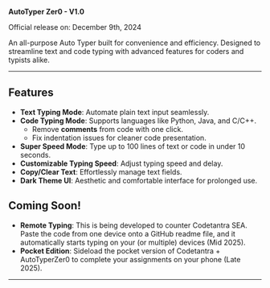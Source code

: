 **AutoTyper Zer0 - V1.0**  

Official release on: December 9th, 2024

An all-purpose Auto Typer built for convenience and efficiency. Designed to streamline text and code typing with advanced features for coders and typists alike.

---

## Features  
- **Text Typing Mode**: Automate plain text input seamlessly.  
- **Code Typing Mode**: Supports languages like Python, Java, and C/C++.  
  - Remove **comments** from code with one click.  
  - Fix indentation issues for cleaner code presentation.  
- **Super Speed Mode**: Type up to 100 lines of text or code in under 10 seconds.
- **Customizable Typing Speed**: Adjust typing speed and delay.  
- **Copy/Clear Text**: Effortlessly manage text fields.  
- **Dark Theme UI**: Aesthetic and comfortable interface for prolonged use.  


## Coming Soon!
- **Remote Typing**: This is being developed to counter Codetantra SEA. Paste the code from one device onto a GitHub readme file, and it automatically starts typing on your (or multiple) devices (Mid 2025).
- **Pocket Edition**: Sideload the pocket version of Codetantra + AutoTyperZer0 to complete your assignments on your phone (Late 2025).
  
---
